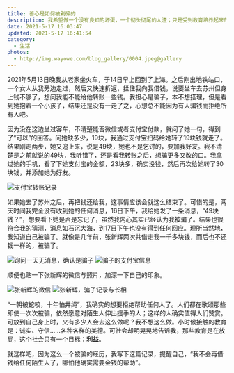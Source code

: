 ```yaml
---
title: 善心是如何被剁碎的
description: 我希望做一个没有良知的坏蛋，一个彻头彻尾的人渣；只是受到教育培养起来的良心在阻止我。做不成违背道德、践踏法律的恶人，又没有分辨好人与坏人的眼睛，我只好剁碎了那颗与人为善之心，拿出去喂狗。
date: 2021-5-17 16:03:47
updated: 2021-5-17 16:41:54
category:
  - 生活
photos:
  - http://img.wayowe.com/blog_gallery/0004.jpeg@gallery
---
```


2021年5月13日晚我从老家坐火车，于14日早上回到了上海。之后刚出地铁站口，一个女人从我旁边走过，然后又快速折返，拦住我向我借钱，说要坐车去苏州但身上钱不够了，想问我能不能给他转账一些钱。我担心是骗子，本不想搭理，但是看到她抱着一个小孩子，结果还是没有一走了之，心想总不能因为有人骗钱而拒绝所有人吧。

因为没在这边坐过客车，不清楚能否微信或者支付宝付款，就问了她一句，得到了“可以”的回答。问她缺多少，19块，我通过支付宝扫码给她转了19块钱就走了。结果刚走两步，她又追上来，说是49块，她也不是乞讨的，要加我好友。我不清楚是之前就说的49块，我听错了，还是看我转账之后，想骗更多又改的口。我拿过她的手机，看了下她支付宝的金额，23块多，确实没钱，然后再次给她转了30块钱，并添加她为好友。

![支付宝转账记录](http://img.wayowe.com/zfb-zzjl.png)

如果她去了苏州之后，再把钱还给我，这事情应该会就这么结束了。可惜的是，两天时间我完全没有收到她的任何消息，16日下午，我给她发了一条消息，“49块钱？”，想要看下她是否是忘记了，虽然我内心其实已经认为我被骗了。结果也很符合我的猜测，消息如石沉大海，到17日下午也没有得到任何回应。理所当然地，我知道自己被骗了。就像是几年前，张新辉两次共借走我一千多块钱，而后也不还钱一样的，被骗了。

![询问一天无消息，确认是骗子](http://img.wayowe.com/pianzi-01.png)
![骗子的支付宝信息](http://img.wayowe.com/pianzi-02.png)

顺便也贴一下张新辉的微信与照片，加深一下自己的印象。

![张新辉的微信](http://img.wayowe.com/zxh-pianzi-01.png)
![张新辉，骗子记录与长相](http://img.wayowe.com/zxh-pianzi-02.png)

“一朝被蛇咬，十年怕井绳”，我确实的想要拒绝帮助任何人了。人们都在歌颂那些即使一次次被骗，依然愿意对陌生人伸出援手的人；这样的人确实值得人们赞赏。可放到自己身上时，又有多少人会去这么做呢？我不想这么做。小时候接触的教育是：诚实、守信……各种各样的美德。可社会却明晃晃地告诉我，那些教育是在放屁，这个社会只有一个目标：**利益**。

就这样吧，因为这么一个被骗的经历，我写下这篇记录，提醒自己，“我不会再借钱给任何陌生人了，哪怕他确实需要金钱的帮助”。
